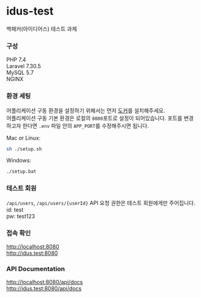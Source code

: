 # idus-test
백패커(아이디어스) 테스트 과제

### 구성
PHP 7.4  
Laravel 7.30.5  
MySQL 5.7  
NGINX  


### 환경 세팅
어플리케이션 구동 환경을 설정하기 위해서는 먼저 [도커](https://docs.docker.com/get-docker/)를 설치해주세요.  
어플리케이션 구동 기본 환경은 로컬의 `8080`포트로 설정이 되어있습니다. 포트를 변경하고자 한다면 `.env` 파일 안의 `APP_PORT`를 수정해주시면 됩니다.
  
Mac or Linux:
```zsh
sh ./setup.sh
```
  
Windows:
```zsh
./setup.bat
```

### 테스트 회원
`/api/users`, `/api/users/{userId}` API 요청 권한은 테스트 회원에게만 주어집니다.  
id: test  
pw: test123

### 접속 확인
<http://localhost:8080>  
<http://idus.test:8080>  

### API Documentation
<http://localhost:8080/api/docs>  
<http://idus.test:8080/api/docs>  
